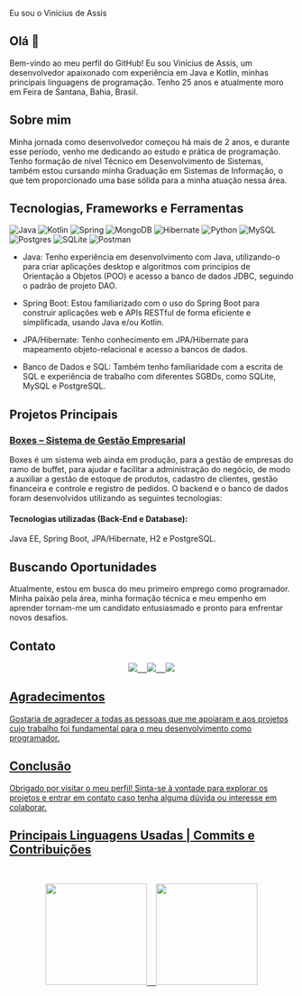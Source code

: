 Eu sou o Vinícius de Assis

## Olá 👋
Bem-vindo ao meu perfil do GitHub! Eu sou Vinícius de Assis, um desenvolvedor apaixonado com experiência em Java e Kotlin, minhas principais linguagens de programação. Tenho 25 anos e atualmente moro em Feira de Santana, Bahia, Brasil.

## Sobre mim
Minha jornada como desenvolvedor começou há mais de 2 anos, e durante esse período, venho me dedicando ao estudo e prática de programação. Tenho formação de nível Técnico em Desenvolvimento de Sistemas, também estou cursando minha Graduação em Sistemas de Informação, o que tem proporcionado uma base sólida para a minha atuação nessa área.

## Tecnologias, Frameworks e Ferramentas

![Java](https://img.shields.io/badge/java-%23ED8B00.svg?style=for-the-badge&logo=openjdk&logoColor=white) ![Kotlin](https://img.shields.io/badge/Kotlin-0095D5?&style=for-the-badge&logo=kotlin&logoColor=white) ![Spring](https://img.shields.io/badge/spring-%236DB33F.svg?style=for-the-badge&logo=spring&logoColor=white) ![MongoDB](https://img.shields.io/badge/MongoDB-%234ea94b.svg?style=for-the-badge&logo=mongodb&logoColor=white) ![Hibernate](https://img.shields.io/badge/Hibernate-59666C?style=for-the-badge&logo=Hibernate&logoColor=white) ![Python](https://img.shields.io/badge/python-3670A0?style=for-the-badge&logo=python&logoColor=ffdd54) ![MySQL](https://img.shields.io/badge/mysql-%2300f.svg?style=for-the-badge&logo=mysql&logoColor=white) ![Postgres](https://img.shields.io/badge/postgres-%23316192.svg?style=for-the-badge&logo=postgresql&logoColor=white) ![SQLite](https://img.shields.io/badge/sqlite-%2307405e.svg?style=for-the-badge&logo=sqlite&logoColor=white) ![Postman](https://img.shields.io/badge/Postman-FF6C37?style=for-the-badge&logo=postman&logoColor=white)
- Java: Tenho experiência em desenvolvimento com Java, utilizando-o para criar aplicações desktop e algoritmos com princípios de Orientação a Objetos (POO) e acesso a banco de dados JDBC, seguindo o padrão de projeto DAO.

- Spring Boot: Estou familiarizado com o uso do Spring Boot para construir aplicações web e APIs RESTful de forma eficiente e simplificada, usando Java e/ou Kotlin.

- JPA/Hibernate: Tenho conhecimento em JPA/Hibernate para mapeamento objeto-relacional e acesso a bancos de dados.

- Banco de Dados e SQL: Também tenho familiaridade com a escrita de SQL e experiência de trabalho com diferentes SGBDs, como SQLite, MySQL e PostgreSQL.

## Projetos Principais

### [Boxes – Sistema de Gestão Empresarial](https://github.com/ViniciusDevAssis/Boxes-back-end)
Boxes é um sistema web ainda em produção, para a gestão de empresas do ramo de buffet, para ajudar e facilitar a administração do negócio, de modo a auxiliar a gestão de estoque de produtos, cadastro de clientes, gestão financeira e controle e registro de pedidos. O backend e o banco de dados foram desenvolvidos utilizando as seguintes tecnologias:
#### Tecnologias utilizadas (Back-End e Database):
Java EE, Spring Boot, JPA/Hibernate, H2 e PostgreSQL.

## Buscando Oportunidades

Atualmente, estou em busca do meu primeiro emprego como programador. Minha paixão pela área, minha formação técnica e meu empenho em aprender tornam-me um candidato entusiasmado e pronto para enfrentar novos desafios.

## Contato
<div>
<pre align="center"><a href="https://www.linkedin.com/in/viniciusdevassis/"><img src="https://img.shields.io/badge/LinkedIn-0077B5?style=for-the-badge&logo=linkedin&logoColor=white" target="_blank">  <a href="https://www.instagram.com/viniciusdevassis.ig/"><img src="https://img.shields.io/badge/Instagram-E4405F?style=for-the-badge&logo=instagram&logoColor=white" target="_blank">  <a href = "mailto:viniciusdevassis@gmail.com"><img src="https://img.shields.io/badge/Gmail-D14836?style=for-the-badge&logo=gmail&logoColor=white" target="_blank"></pre>
</div>

## Agradecimentos
Gostaria de agradecer a todas as pessoas que me apoiaram e aos projetos cujo trabalho foi fundamental para o meu desenvolvimento como programador.

## Conclusão
Obrigado por visitar o meu perfil! Sinta-se à vontade para explorar os projetos e entrar em contato caso tenha alguma dúvida ou interesse em colaborar.

## Principais Linguagens Usadas | Commits e Contribuições
<br>
<div>
<a href="https://github.com/ViniciusDevAssis">
<pre align="center"><img height="180em" src="https://github-readme-stats.vercel.app/api/top-langs/?username=ViniciusDevAssis&layout=compact&langs_count=7&theme=dracula"/>  <img height="180em" src="https://github-readme-stats.vercel.app/api?username=ViniciusDevAssis&show_icons=true&theme=dracula&include_all_commits=true&count_private=true"/></pre>
</div>
